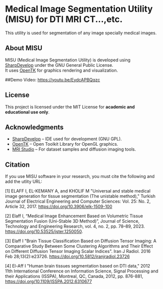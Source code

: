 # Medical Image Segmentation Utility (MISU) for DTI MRI CT...,etc.
This utility is used for segmentation of any image specially medical images. 

## About MISU
MISU (Medical Image Segmentation Utility) is developed using [SharpDevelop](https://github.com/icsharpcode/SharpDevelop) under the GNU General Public License.  
It uses [OpenTK](https://github.com/opentk/opentk) for graphics rendering and visualization.

##Demo Video: 
https://youtu.be/EydcAPBQqzc

## License
This project is licensed under the MIT License for **academic and educational use only**.

## Acknowledgments
- [SharpDevelop](https://github.com/icsharpcode/SharpDevelop) – IDE used for development (GNU GPL).
- [OpenTK](https://opentk.net/) – Open Toolkit Library for OpenGL graphics.
- [MRI Studio](https://www.mristudio.org/) – For dataset samples and diffusion imaging tools.

## Citation
If you use MISU software in your research, you must cite the following and add the utlity URL:

[1] ELAFF I,  EL-KEMANY A, and KHOLIF M "Universal and stable medical image generation for tissue segmentation (The unistable method)," Turkish Journal of Electrical Engineering and Computer Sciences: Vol. 25: No. 2, Article 32, 2017. https://doi.org/10.3906/elk-1509-100

[2] Elaff I, “Medical Image Enhancement Based on Volumetric Tissue Segmentation Fusion (Uni-Stable 3D Method)”, Journal of Science, Technology and Engineering Research, vol. 4, no. 2, pp. 78–89, 2023. https://doi.org/10.53525/jster.1250050.

[3] Elaff I "Brain Tissue Classification Based on Diffusion Tensor Imaging: A Comparative Study Between Some Clustering Algorithms and Their Effect on Different Diffusion Tensor Imaging Scalar Indices". Iran J Radiol. 2016 Feb 28;13(2):e23726. https://doi.org/10.5812/iranjradiol.23726

[4] El-Aff I "Human brain tissues segmentation based on DTI data," 2012 11th International Conference on Information Science, Signal Processing and their Applications (ISSPA), Montreal, QC, Canada, 2012, pp. 876-881, https://doi.org/10.1109/ISSPA.2012.6310677
